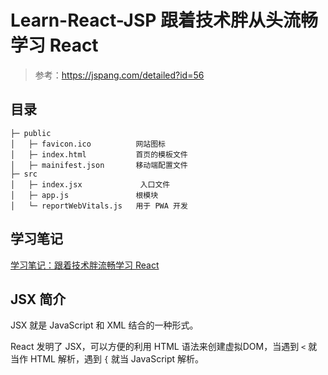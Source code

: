 # Learn-React-JSP 跟着技术胖从头流畅学习 React

> 参考：https://jspang.com/detailed?id=56

## 目录

```text
├─ public
│   ├─ favicon.ico          网站图标
│   ├─ index.html           首页的模板文件
│   ├─ mainifest.json       移动端配置文件
├─ src
│   ├─ index.jsx             入口文件
│   ├─ app.js               根模块
│   └─ reportWebVitals.js   用于 PWA 开发
```

## 学习笔记

[学习笔记：跟着技术胖流畅学习 React](https://www.yuque.com/zg_zhang/nqtgpf)

## JSX 简介

JSX 就是 JavaScript 和 XML 结合的一种形式。

React 发明了 JSX，可以方便的利用 HTML 语法来创建虚拟DOM，当遇到 `<` 就当作 HTML 解析，遇到 `{` 就当 JavaScript 解析。
